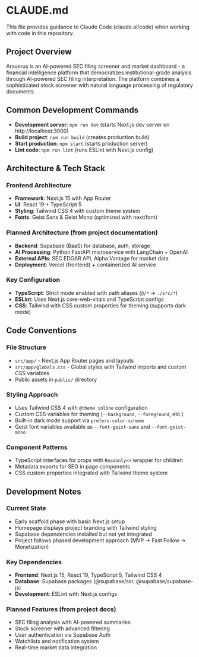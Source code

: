 # CLAUDE.md

This file provides guidance to Claude Code (claude.ai/code) when working with code in this repository.

## Project Overview

Araverus is an AI-powered SEC filing screener and market dashboard - a financial intelligence platform that democratizes institutional-grade analysis through AI-powered SEC filing interpretation. The platform combines a sophisticated stock screener with natural language processing of regulatory documents.

## Common Development Commands

- **Development server**: `npm run dev` (starts Next.js dev server on http://localhost:3000)
- **Build project**: `npm run build` (creates production build)
- **Start production**: `npm start` (starts production server)  
- **Lint code**: `npm run lint` (runs ESLint with Next.js config)

## Architecture & Tech Stack

### Frontend Architecture
- **Framework**: Next.js 15 with App Router
- **UI**: React 19 + TypeScript 5
- **Styling**: Tailwind CSS 4 with custom theme system
- **Fonts**: Geist Sans & Geist Mono (optimized with next/font)

### Planned Architecture (from project documentation)
- **Backend**: Supabase (BaaS) for database, auth, storage
- **AI Processing**: Python FastAPI microservice with LangChain + OpenAI
- **External APIs**: SEC EDGAR API, Alpha Vantage for market data
- **Deployment**: Vercel (frontend) + containerized AI service

### Key Configuration
- **TypeScript**: Strict mode enabled with path aliases (`@/*` → `./src/*`)
- **ESLint**: Uses Next.js core-web-vitals and TypeScript configs
- **CSS**: Tailwind with CSS custom properties for theming (supports dark mode)

## Code Conventions

### File Structure
- `src/app/` - Next.js App Router pages and layouts
- `src/app/globals.css` - Global styles with Tailwind imports and custom CSS variables
- Public assets in `public/` directory

### Styling Approach
- Uses Tailwind CSS 4 with `@theme inline` configuration
- Custom CSS variables for theming (`--background`, `--foreground`, etc.)
- Built-in dark mode support via `prefers-color-scheme`
- Geist font variables available as `--font-geist-sans` and `--font-geist-mono`

### Component Patterns
- TypeScript interfaces for props with `Readonly<>` wrapper for children
- Metadata exports for SEO in page components
- CSS custom properties integrated with Tailwind theme system

## Development Notes

### Current State
- Early scaffold phase with basic Next.js setup
- Homepage displays project branding with Tailwind styling
- Supabase dependencies installed but not yet integrated
- Project follows phased development approach (MVP → Fast Follow → Monetization)

### Key Dependencies
- **Frontend**: Next.js 15, React 19, TypeScript 5, Tailwind CSS 4
- **Database**: Supabase packages (@supabase/ssr, @supabase/supabase-js)
- **Development**: ESLint with Next.js configs

### Planned Features (from project docs)
- SEC filing analysis with AI-powered summaries
- Stock screener with advanced filtering
- User authentication via Supabase Auth
- Watchlists and notification system
- Real-time market data integration